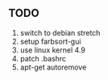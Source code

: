 TODO
----

1. switch to debian stretch
2. setup farbsort-gui
3. use linux kernel 4.9
4. patch .bashrc
5. apt-get autoremove
